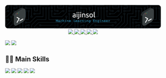 <div align="center">
    <img src="./imgs/github-header-image.png"/>
</div>

<div align="center">
    <a href="mailto:jinsolkim719@gmail.com">
        <img src="https://img.shields.io/badge/-GMAIL-EA4335?logo=gmail&logoColor=white"/>
    </a>
        <a href="https://www.linkedin.com/in/devbruce/">
        <img src="https://img.shields.io/badge/-LinkedIn-0A66C2?logo=linkedin&logoColor=white"/>
    </a>
    <a href="https://aijinsol.github.io/">
        <img src="http://img.shields.io/badge/-Blog-181717?logo=github&logoColor=white"/>
    </a>
    <a href="https://gist.github.com/aijinsol">
        <img src="http://img.shields.io/badge/-Gist-181717?logo=github&logoColor=white"/>
    </a>
    <a href="https://www.kaggle.com/jinsolkim719">
        <img src="https://img.shields.io/badge/-Kaggle-20BEFF?logo=kaggle&logoColor=white"/>
    </a>
</div>

<br>

<picture>
<source
  srcset="https://github-readme-stats.vercel.app/api?username=aijinsol&show_icons=true&theme=dark&rank_icon=github"
  media="(prefers-color-scheme: dark)"
/>
<source
  srcset="https://github-readme-stats.vercel.app/api?username=aijinsol&show_icons=true&rank_icon=github"
  media="(prefers-color-scheme: light), (prefers-color-scheme: no-preference)"
/>
<img src="https://github-readme-stats.vercel.app/api?username=aijinsol&show_icons=true&rank_icon=github" />
</picture>


<a href="https://solved.ac/jinsolkim719">
    <img src="http://mazassumnida.wtf/api/v2/generate_badge?boj=jinsolkim719"/>
</a>

## 💪🏻 Main Skills
<div>
    <a>
        <img src="https://img.shields.io/badge/-Python-3776AB?logo=python&logoColor=white"/>
        <img src="https://img.shields.io/badge/-TensorFlow-FF6F00?logo=tensorflow&logoColor=white"/>
        <img src="https://img.shields.io/badge/-Pytorch-EE4C2C?logo=pytorch&logoColor=white"/>
        <img src="https://img.shields.io/badge/-Docker-2496ED?logo=docker&logoColor=white"/>
        <img src="https://img.shields.io/badge/-Git-F05032?logo=git&logoColor=white"/>
    </a>
</div>